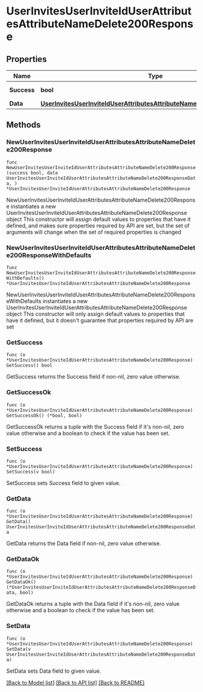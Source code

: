 # UserInvitesUserInviteIdUserAttributesAttributeNameDelete200Response

## Properties

Name | Type | Description | Notes
------------ | ------------- | ------------- | -------------
**Success** | **bool** | API request succeeded | 
**Data** | [**UserInvitesUserInviteIdUserAttributesAttributeNameDelete200ResponseData**](UserInvitesUserInviteIdUserAttributesAttributeNameDelete200ResponseData.md) |  | 

## Methods

### NewUserInvitesUserInviteIdUserAttributesAttributeNameDelete200Response

`func NewUserInvitesUserInviteIdUserAttributesAttributeNameDelete200Response(success bool, data UserInvitesUserInviteIdUserAttributesAttributeNameDelete200ResponseData, ) *UserInvitesUserInviteIdUserAttributesAttributeNameDelete200Response`

NewUserInvitesUserInviteIdUserAttributesAttributeNameDelete200Response instantiates a new UserInvitesUserInviteIdUserAttributesAttributeNameDelete200Response object
This constructor will assign default values to properties that have it defined,
and makes sure properties required by API are set, but the set of arguments
will change when the set of required properties is changed

### NewUserInvitesUserInviteIdUserAttributesAttributeNameDelete200ResponseWithDefaults

`func NewUserInvitesUserInviteIdUserAttributesAttributeNameDelete200ResponseWithDefaults() *UserInvitesUserInviteIdUserAttributesAttributeNameDelete200Response`

NewUserInvitesUserInviteIdUserAttributesAttributeNameDelete200ResponseWithDefaults instantiates a new UserInvitesUserInviteIdUserAttributesAttributeNameDelete200Response object
This constructor will only assign default values to properties that have it defined,
but it doesn't guarantee that properties required by API are set

### GetSuccess

`func (o *UserInvitesUserInviteIdUserAttributesAttributeNameDelete200Response) GetSuccess() bool`

GetSuccess returns the Success field if non-nil, zero value otherwise.

### GetSuccessOk

`func (o *UserInvitesUserInviteIdUserAttributesAttributeNameDelete200Response) GetSuccessOk() (*bool, bool)`

GetSuccessOk returns a tuple with the Success field if it's non-nil, zero value otherwise
and a boolean to check if the value has been set.

### SetSuccess

`func (o *UserInvitesUserInviteIdUserAttributesAttributeNameDelete200Response) SetSuccess(v bool)`

SetSuccess sets Success field to given value.


### GetData

`func (o *UserInvitesUserInviteIdUserAttributesAttributeNameDelete200Response) GetData() UserInvitesUserInviteIdUserAttributesAttributeNameDelete200ResponseData`

GetData returns the Data field if non-nil, zero value otherwise.

### GetDataOk

`func (o *UserInvitesUserInviteIdUserAttributesAttributeNameDelete200Response) GetDataOk() (*UserInvitesUserInviteIdUserAttributesAttributeNameDelete200ResponseData, bool)`

GetDataOk returns a tuple with the Data field if it's non-nil, zero value otherwise
and a boolean to check if the value has been set.

### SetData

`func (o *UserInvitesUserInviteIdUserAttributesAttributeNameDelete200Response) SetData(v UserInvitesUserInviteIdUserAttributesAttributeNameDelete200ResponseData)`

SetData sets Data field to given value.



[[Back to Model list]](../README.md#documentation-for-models) [[Back to API list]](../README.md#documentation-for-api-endpoints) [[Back to README]](../README.md)


